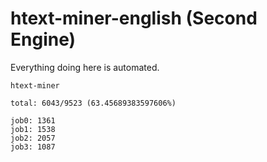 # htext-miner-english (Second Engine)

Everything doing here is automated.

```
htext-miner

total: 6043/9523 (63.45689383597606%)

job0: 1361
job1: 1538
job2: 2057
job3: 1087
```